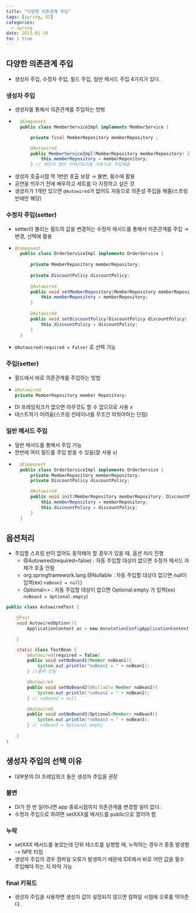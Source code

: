 ```yaml
---
title: "다양한 의존관계 주입"
tags: [spring, DI]
categories:
  - spring
date: 2023-01-10
toc : true
---
```



## 다양한 의존관계 주입
- 생성자 주입, 수정자 주입, 필드 주입, 일반 메서드 주입 4가지가 있다.
### 생성자 주입
- 생성자를 통해서 의존관계를 주입하는 방벙
- ```java
    @Component
    public class MemberServiceImpl implements MemberService {

        private final MemberRepository memberRepository ;

        @Autowired
        public MemberServiceImpl(MemberRepository memberRepository) {
            this.memberRepository = memberRepository;
        } // 메모리 멤버 리파지토리를 자동으로 주입해줌
  ```  
- 생성자 호출시점 딱 1번만 호출 보장 → 불변, 필수에 활용
- 공연을 띄우기 전에 배우하고 세트를 다 지정하고 싶은 것
- 생성자가 1개만 있으면 `@Autowired`가 없어도 자동으로 의존성 주입을 해줌(스프링 빈에만 해당)

### 수정자 주입(setter)
- setter라 불리는 필드의 값을 변경하는 수정자 메서드를 통해서 의존관계를 주입 → 변경, 선택에 활용
- ``` java
  @Component
    public class OrderServiceImpl implements OrderService {
    
        private MemberRepository memberRepository;
        
        private DiscountPolicy discountPolicy;
        
        @Autowired
        public void setMemberRepository(MemberRepository memberRepository) {
            this.memberRepository = memberRepository;
        }
    
        @Autowired
        public void setDiscountPolicy(DiscountPolicy discountPolicy) {
            this.discountPolicy = discountPolicy;
        }
    }
  ```  
- `@Autowired(required = False)` 로 선택 가능

### 주입(setter)
- 필드에서 바로 의존관계를 주입하는 방법
- ```java
  @Autowired 
  private MemberRepository member Repository;
  ```  
- DI 프레임워크가 없으면 아무것도 할 수 없으므로 사용 x
- 테스트하기 어려움(스프링 컨테이너를 무조건 띄워야하는 단점)

### 일반 메서드 주입
- 일반 메서드를 통해서 주입 가능
- 한번에 여러 필드를 주입 받을 수 있음(잘 사용 x)
- ```java
    @Component
    public class OrderServiceImpl implements OrderService {
        private MemberRepository memberRepository;
        private DiscountPolicy discountPolicy;

        @Autowired
        public void init(MemberRepository memberRepository, DiscountPolicy discountPolicy) {
            this.memberRepository = memberRepository;
            this.discountPolicy = discountPolicy;
        }
    }
  ```

## 옵션처리
- 주입할 스프링 빈이 없어도 동작해야 할 경우가 있을 때, 옵션 처리 진행
    - @Autowired(required=false) : 자동 주입할 대상이 없으면 수정자 메서드 자체가 호출 안됨
    - org.springframework.lang.@Nullable : 자동 주입할 대상이 없으면 null이 입력(ex) `noBean2 = null`)
    - Optional<> : 자동 주입할 대상이 없으면 Optional.empty 가 입력(ex) `noBean3 = Optional.empty`)

```java
public class AutowiredTest {

    @Test
    void AutowiredOption(){
        ApplicationContext ac = new AnnotationConfigApplicationContext(TestBean.class);

    }

    static class TestBean {
        @Autowired(required = false)
        public void setNoBeand1(Member noBean1){
            System.out.println("noBean1 = " + noBean1);
        } //출력 안됨

        @Autowired
        public void setNoBeand2(@Nullable Member noBean2){
            System.out.println("noBean2 = " + noBean2);
        } // noBean2 = null

        @Autowired
        public void setNoBeand3(Optional<Member> noBean3){
            System.out.println("noBean3 = " + noBean3);
        } // noBean3 = Optional.empty
        
    }
}
```

## 생성자 주입의 선택 이유
- 대부분의 DI 프레임워크 들은 생성자 주입을 권장
### 불변
- DI가 한 번 일어나면 app 종료시점까지 의존관계를 변경할 일이 없다.
- 수정자 주입으로 하려면 setXXX를 메서드를 public으로 열어야 함

### 누락
- setXXX 메서드를 놓았는데 단위 테스트를 실행할 때, 누락하는 경우가 종종 발생함 -> NPE 터짐
- 생성자 주입의 경우 컴파일 오류가 발생하기 때문에 IDE에서 바로 어떤 값을 필수 주입해야 하는 지 파악 가능

### final 키워드
- 생성자 주입을 사용하면 생성자 값이 설정되지 않으면 컴파일 시점에 오류를 막아준다.